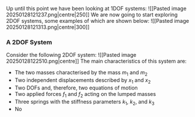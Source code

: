Up until this point we have been looking at 1DOF systems:
![[Pasted image 20250128121237.png|centre|250]]
We are now going to start exploring 2DOF systems, some examples of which are shown below:
![[Pasted image 20250128121313.png|centre|300]]
### A 2DOF System
Consider the following 2DOF system:
![[Pasted image 20250128122510.png|centre]]
The main characteristics of this system are:
- The two masses characterised by the mass $m_{1}$ and $m_{2}$
- Two independent displacements described by $x_{1}$ and $x_{2}$
- Two DOFs and, therefore, two equations of motion
- Two applied forces $f_{1}$ and $f_{2}$ acting on the lumped masses
- Three springs with the stiffness parameters $k_{1}$, $k_{2}$, and $k_{3}$
- No 